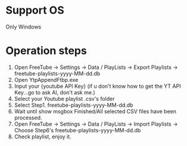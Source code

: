# Support OS
  Only Windows


# Operation steps
  1. Open FreeTube 
     -> Settings 
     -> Data / PlayLists
     -> Export Playlists 
     -> freetube-playlists-yyyy-MM-dd.db
  2. Open YtpAppendFtbp.exe
  3. Input your {youtube API Key}
  (if u don't know how to get the YT API Key...go to ask AI, don't ask me.)
  4. Select your Youtube playlist .csv's folder
  5. Select Step1. freetube-playlists-yyyy-MM-dd.db
  6. Wait until show msgbox Finished/All selected CSV files have been processed.
  7. Open FreeTube 
     -> Settings 
     -> Data / PlayLists
     -> Import Playlists 
     -> Choose Step6's freetube-playlists-yyyy-MM-dd.db
  8. Check playlist, enjoy it.